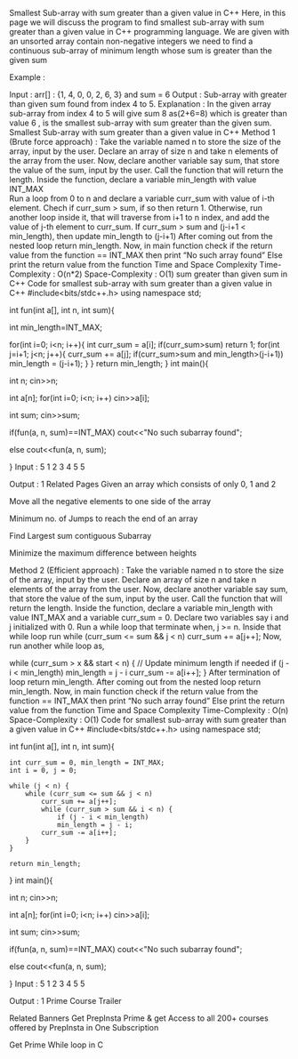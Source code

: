 Smallest Sub-array with sum greater than a given value in C++
Here, in this page we will discuss the program to find smallest sub-array with sum greater than a given value in C++ programming language. We are given with an unsorted array contain non-negative integers we need to find a continuous sub-array of minimum length whose sum is greater than the given sum

Example :

Input : arr[] : {1, 4, 0, 0, 2, 6, 3} and sum = 6
Output : Sub-array with greater than given sum found from index 4 to 5.
Explanation : In the given array sub-array from index 4 to 5 will give sum 8 as(2+6=8) which is greater than value 6 , is the smallest sub-array with sum greater than the given sum.
Smallest Sub-array with sum greater than a given value in C++
Method 1 (Brute force approach) :
Take the variable named n to store the size of the array, input by the user.
Declare an array of size n and take n elements of the array from the user.
Now, declare another variable say sum, that store the value of the sum, input by the user.
Call the function that will return the length.
Inside the function, declare a variable min_length with value INT_MAX  
Run a loop from 0 to n and declare a variable  curr_sum with value of i-th element.
Chech if curr_sum > sum, if so then return 1.
Otherwise, run another loop inside it, that will traverse from i+1 to n index, and add the value of j-th element to curr_sum.
If curr_sum > sum and (j-i+1 < min_length), then update min_length to (j-i+1)
After coming out from the nested loop return min_length.
Now, in main function check if the return value from the function == INT_MAX then print “No such array found”
Else print the return value from the function
Time and Space Complexity
Time-Complexity : O(n*2)
Space-Complexity : O(1)
sum greater than given sum in C++
Code for smallest sub-array with sum greater than a given value in C++
#include<bits/stdc++.h>
using namespace std;

int fun(int a[], int n, int sum){

   int min_length=INT_MAX;

   for(int i=0; i<n; i++){
     int curr_sum = a[i];
     if(curr_sum>sum) return 1;
     for(int j=i+1; j<n; j++){
         curr_sum += a[j];
         if(curr_sum>sum and min_length>(j-i+1))
          min_length = (j-i+1);
     }
   }
   return min_length;
}
int main(){

   int n;
   cin>>n;
   
   int a[n];
   for(int i=0; i<n; i++)
   cin>>a[i];

   int sum;
   cin>>sum;

   if(fun(a, n, sum)==INT_MAX)
   cout<<"No such subarray found";

  else cout<<fun(a, n, sum);

}
Input :
5
1 2 3 4 5
5


Output :
1
Related Pages
Given an array which consists of only 0, 1 and 2

Move all the negative elements to one side of the array

Minimum no. of Jumps to reach the end of an array 

Find Largest sum contiguous Subarray

Minimize the maximum difference between heights 

Method 2 (Efficient  approach) :
Take the variable named n to store the size of the array, input by the user.
Declare an array of size n and take n elements of the array from the user.
Now, declare another variable say sum, that store the value of the sum, input by the user.
Call the function that will return the length.
Inside the function, declare a variable min_length with value INT_MAX  and a variable curr_sum = 0.
Declare two variables say i and j initialized with 0.
Run a while loop that terminate when, j >= n.
Inside that while loop run
while (curr_sum <= sum && j < n)
      curr_sum += a[j++];
Now, run another while loop as,

while (curr_sum > x && start < n) {
            // Update minimum length if needed
            if (j - i < min_length)
                min_length = j - i
            curr_sum -= a[i++];
 }
After termination of loop return min_length.
After coming out from the nested loop return min_length.
Now, in main function check if the return value from the function == INT_MAX then print “No such array found”
Else print the return value from the function
Time and Space Complexity
Time-Complexity : O(n)
Space-Complexity : O(1)
Code for smallest sub-array with sum greater than a given value in C++
#include<bits/stdc++.h>
using namespace std;

int fun(int a[], int n, int sum){

    int curr_sum = 0, min_length = INT_MAX;
    int i = 0, j = 0;

    while (j < n) {
        while (curr_sum <= sum && j < n)
            curr_sum += a[j++];
            while (curr_sum > sum && i < n) {
                if (j - i < min_length)
                min_length = j - i;
            curr_sum -= a[i++];
        }
    }

    return min_length;
}
int main(){

   int n;
   cin>>n;

   int a[n];
   for(int i=0; i<n; i++)
   cin>>a[i];

   int sum;
   cin>>sum;

   if(fun(a, n, sum)==INT_MAX)
   cout<<"No such subarray found";

  else cout<<fun(a, n, sum);

}
Input :
5
1 2 3 4 5
5


Output :
1
Prime Course Trailer

Related Banners
Get PrepInsta Prime & get Access to all 200+ courses offered by PrepInsta in One Subscription

Get Prime
While loop in C
